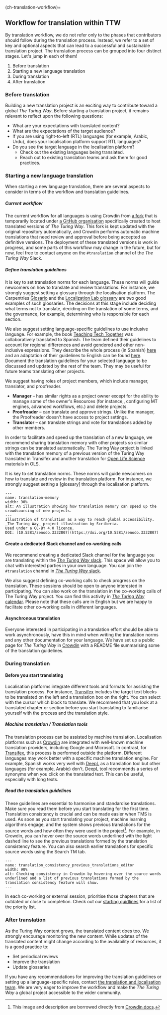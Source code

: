 
(ch-translation-workflow)=

## Workflow for translation within TTW


By translation workflow, we do not refer only to the phases that contributors should follow during the translation process.
Instead, we refer to a set of key and optional aspects that can lead to a successful and sustainable translation project.
The translation process can be grouped into four distinct stages.
Let's jump in each of them!


1. Before translation
2. Starting a new language translation
3. During translation
4. After translation

### Before translation

Building a new translation project is an exciting way to contribute toward a global _The Turing Way_.
Before starting a translation project, it remains relevant to reflect upon the following questions:
- What are your expectations with translated content?
- What are the expectations of the target audience?
- If you are using right-to-left (RTL) languages (for example, Arabic, Urdu), does your localisation platform support RTL languages?
- Do you see the target language in the localisation platform?
    - Check out the existing languages being translated.
    - Reach out to existing translation teams and ask them for good practices.

### Starting a new language translation

When starting a new language translation, there are several aspects to consider in terms of the workflow and translation guidelines.

##### Current workflow

The current workflow for all languages is using Crowdin from [a fork](https://github.com/TWTranslation/the-turing-way) that is temporarily located under [a GitHub organisation](https://github.com/TWTranslation) specifically created to host translated versions of _The Turing Way_.
This fork is kept updated with the original repository automatically, and Crowdin performs automatic machine translations that need review and approval before being accepted as definitive versions.
The deployment of these translated versions is work in progress, and some parts of this workflow may change in the future, but for now, feel free to contact anyone on the `#translation` channel of the _The Turing Way_ Slack.


##### Define translation guidelines

It is key to set translation norms for each language.
These norms will guide newcomers on how to translate and review translations.
For instance, we strongly suggest setting a glossary through the localisation platform.
The Carpentries [Glosario](https://glosario.carpentries.org/) and the [Localization Lab glossary](https://www.localizationlab.org/glossaries) are two good examples of such glossaries.
The decisions at this stage include deciding what terms not to translate, deciding on the translation of some terms, and the governance, for example, determining who is responsible for each section.

We also suggest setting language-specific guidelines to use inclusive language.
For example, the book [Teaching Tech Together](https://teachtogether.tech/) was collaboratively translated to Spanish.
The team defined their guidelines to account for regional differences and avoid gendered and other non-inclusive expressions.
They describe the whole process (in Spanish) [here](https://teachtogether.tech/es/index.html#s:traduccion) and an adaptation of their guidelines to English can be found [here](https://github.com/gvwilson/teachtogether.tech#translations).
Document the translation guidelines for your selected language to be discussed and updated by the rest of the team.
They may be useful for future teams translating other projects.

We suggest having roles of project members, which include manager, translator, and proofreader.
- **Manager** – has similar rights as a project owner except for the ability to manage some of the owner's Resources (for instance,, configuring MT engines, advanced workflows, etc.) and delete projects.
- **Proofreader** – can translate and approve strings.
Unlike the manager, the Proofreader doesn't have access to project settings.
- **Translator** – can translate strings and vote for translations added by other members.

In order to facilitate and speed up the translation of a new language, we recommend sharing translation memory with other projects so similar strings can be translated automatically.
The Turing Way project is linked with the translation memory of a previous version of the Turing Way translated in Transifex and another translation for [Open Life Science](https://openlifesci.org/) materials in OLS.

It is key to set translation norms. These norms will guide newcomers on how to translate and review in the translation platform. For instance, we strongly suggest setting a [glossary] through the localisation platform.

```{figure} ../../figures/translation-memory.jpeg
---
name: translation-memory
width: 90%
alt: An illustration showing how translation memory can speed up the crowdsourcing of new projects.
---
Illustration of translation as a way to reach global accessibility. _The Turing Way_ project illustration by Scriberia.
Used under a CC-BY 4.0 licence.
DOI: [10.5281/zenodo.3332807](https://doi.org/10.5281/zenodo.3332807)
```  


#### Create a dedicated Slack channel and co-working calls

We recommend creating a dedicated Slack channel for the language you are translating within the [_The Turing Way_ slack](theturingway.slack.com).
This space will allow you to chat with interested parties in your own language.
You can join the `#translation` channel in [_The Turing Way_ slack](theturingway.slack.com).

We also suggest defining co-working calls to check progress on the translation.
These sessions should be open to anyone interested in participating.
You can also work on the translation in the co-working calls of The Turing Way project.
You can find this activity in [_The Turing Way_ calendar](https://calendar.google.com/calendar?cid=dGhldHVyaW5nd2F5QGdtYWlsLmNvbQ).
Please note that these calls are in English but we are happy to facilitate other co-working calls in different languages.

#### Asynchronous translation

Everyone interested in participating in a translation effort should be able to work asynchronously, have this in mind when writing the translation norms and any other documentation for your language.
We have set up a public page for _The Turing Way_ in [Crowdin](https://turingway.crowdin.com/turing-way) with a README file summarising some of the translation guidelines.

### During translation

#### Before you start translating

Localisation platforms integrate different tools and formats for assisting the translation process.
For instance, [Transifex](https://www.transifex.com/) includes the target text blocks to be translated on the left and a translation box on the right. You can select with the cursor which block to translate. We recommend that you look at a translated chapter or section before you start translating to familiarise yourself with the process and the translation style.

##### Machine translation / Translation tools

The translation process can be assisted by machine translation.
Localisation platforms such as [Crowdin](https://crowdin.com/?gclid=CjwKCAiAvriMBhAuEiwA8Cs5ldEGwrOeDJtdY2kneF6vBXx8hYiXD1oJPcWB1SO0VBSTuz60AaDYUhoCj_8QAvD_BwE) are integrated with well-known machine translation providers, including Google and Microsoft.
In contrast, for [Transifex](https://www.transifex.com/), this process is performed outside the platform.
Different languages may work better with a specific machine translation engine. For example, Spanish works very well with  [DeepL](https://www.deepl.com/) as a translation tool but other languages (for example, Arabic) don't. DeepL tool recommends a series of synonyms when you click on the translated text. This can be useful, especially with long texts.

##### Read the translation guidelines

These guidelines are essential to harmonise and standardise translations. Make sure you read them before you start translating for the first time. Translation consistency is crucial and can be made easier when TMS is used. As soon as you start translating your project, machine learning algorithms engage, and the system shows previous translations for the source words and how often they were used in the project[^1]. For example, in Crowdin, you can hover over the source words underlined with the light dashed line to see the previous translations formed by the translation consistency feature. You can also search earlier translations for specific source words using the Search TM tab.

```{figure} ../../figures/translation_consistency_previous_translations_editor.png
---
name: translation_consistency_previous_translations_editor
width: 90%
alt: Checking consistency in Crowdin by hovering over the source words underlined and a list of previous translations formed by the translation consistency feature will show.
---
```  

In each co-working or external session, prioritise those chapters that are outdated or close to completion. Check out our [starting guidlines](ch-translation-getting-started) for a list of the priority list.

### After translation

As the Turing Way content grows, the translated content does too. We strongly encourage monitoring the new content. While updates of the translated content might change according to the availability of resources, it is a good practice to:

* Set periodical reviews
* Improve the translation
* Update glossaries

If you have any recommendations for improving the translation guidelines or setting up a language-specific rules, contact [the translation and localisation team](https://github.com/alan-turing-institute/the-turing-way/blob/main/ways_of_working.md).
We are very eager to improve the workflow and make the _The Turing Way_ a global project accessible to the wider community.

[^1]: This image and description are borrowed directly from [Crowdin docs](https://support.crowdin.com/translation-consistency/).
